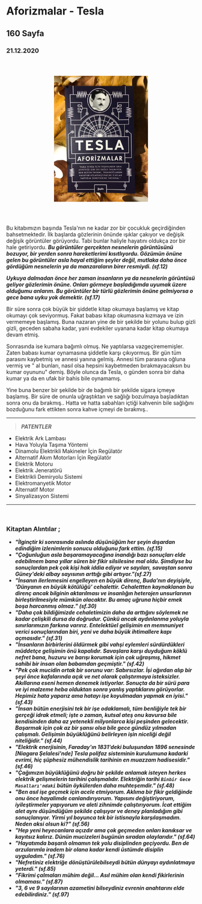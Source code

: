   
# Aforizmalar - Tesla
## 160 Sayfa
### 21.12.2020
  
<br>

  <p align="center" style="padding: 10px">
    <img alt="Aforizmalar" src="../images/31_aforizmalar.jpg" width="250">
    <br>
    


<br>


<br>

Bu kitabımızın başında Tesla'nın ne kadar zor bir çocukluk geçirdiğinden bahsetmektedir.
İlk başlarda gözlerinin önünde ışıklar çakıyor ve değişik değişik görüntüler görüyordu.  Tabi bunlar haliyle hayatını oldukça zor bir hale getiriyordu. ***Bu görüntüler gerçekten nesnelerin görüntüsünü bozuyor, bir yerden sonra hareketlerimi kısıtlıyordu. Gözümün önüne gelen bu görüntüler asla hayal ettiğim şeyler değil, mutlaka daha önce gördüğüm nesnelerin ya da manzaraların birer resmiydi. (sf.12)***

***Uykuya dalmadan önce her zaman insanların ya da nesnelerin görüntüsü geliyor gözlerimin önüne. Onları görmeye başladığımda uyumak üzere olduğumu anlarım. Bu görüntüler bir türlü gözlerimin önüne gelmiyorsa o gece bana uyku yok demektir. (sf.17)***

Bir süre sonra çok büyük bir şiddetle kitap okumaya başlamış ve kitap okumayı çok seviyormuş. Fakat babası kitap okumasına kızmaya ve izin vermemeye başlamış. Buna nazaran yine de bir şekilde bir yolunu bulup gizli gizli, geceden sabaha kadar, yani evdekiler uyanana kadar kitap okumaya devam etmiş.

Sonrasında ise kumara bağımlı olmuş. Ne yaptılarsa vazgeçirememişler. Zaten babası kumar oynamasına şiddetle karşı çıkıyormuş. Bir gün tüm parasını kaybetmiş ve annesi yanına  gelmiş. Annesi tüm parasına oğluna vermiş ve " al bunları, nasıl olsa hepsini kaybetmeden bırakmayacaksın bu kumar oyununu" demiş. Böyle olunca da Tesla, o günden sonra bir daha kumar ya da en ufak bir bahis bile oynamamış.

Yine buna benzer bir şekilde bir de bağımlı bir şekilde sigara içmeye başlamış. Bir süre de onunla uğraştıktan  ve sağlığı bozulmaya başladıktan sonra onu da bırakmış.. Hatta ve hatta sabahları içtiği kahvenin bile sağlığını bozduğunu fark ettikten sonra kahve içmeyi de bırakmış..

___

> ***PATENTLER***
- Elektrik Ark Lambası
- Hava Yoluyla Taşıma Yöntemi
- Dinamolu Elektrikli Makineler İçin Regülatör
- Alternatif Akım Motorları İçin Regülatör
- Elektrik Motoru
- Elektrik Jeneratörü
- Elektrikli Demiryolu Sistemi
- Elektromanyetik Motor
- Alternatif Motor
- Sinyalizasyon Sistemi

____


<br>

### Kitaptan Alıntılar ;
- ***"İlginçtir ki sonrasında aslında düşünüğüm her şeyin dışardan edindiğim izlenimlerin sonucu olduğunu fark ettim. (sf.15)***
- ***"Çoğunluğun asla başaramayacağına inandığı bazı sonuçları elde edebilmem bana yıllar süren bir fikir silsilesine mal oldu. Şimdiyse bu sonuçlardan pek çok kişi hak iddia ediyor ve sayıları, savaştan sonra Güney'deki albay sayısının arttığı gibi artıyor."(sf.27)***
- ***"İnsanın ilerlemesini engelleyen en büyük direnç, Buda'nın deyişiyle, 'Dünyanın en büyük kötülüğü' cehalettir. Cehalettten kaynaklanan bu direnç ancak bilginin aktarılması ve insanlığın heterojen unsurlarının birleştirilmesiyle mümkün olacaktır. Bu amaç uğruna hiçbir emek boşa harcanmış olmaz." (sf.30)***
- ***"Daha çok bildiğimizde cehaletimizin daha da arttığını söylemek ne kadar çelişkili dursa da doğrudur. Çünkü ancak aydınlanma yoluyla sınırlarımızın farkına varırız. Entelektüel gelişimin en memnuniyet verici sonuçlarından biri, yeni ve daha büyük ihtimallere kapı açmasıdır." (sf.31)***
- ***"İnsanların birbirlerini öldürmek gibi vahşi eylemleri sürdürdükleri müddetçe gelişimin önü kapalıdır. Savaşlara karşı duyduğum köklü nefret bana, huzuru ve barışı korumak için çok uğraşmış, hikmet sahibi bir insan olan babamdan geçmiştir." (sf.42)***
- ***"Pek çok mucidin ortak bir sorunu var: Sabırsızlar. İşi ağırdan alıp bir şeyi önce kafalarında açık ve net olarak çalıştırmaya isteksizler. Akıllarına eseni hemen denemek istiyorlar. Sonuçta da bir sürü para ve iyi malzeme heba olduktan sonra yanlış yaptıklarını görüyorlar. Hepimiz hata yaparız ama hatayı işe koyulmadan yapmak en iyisi." (sf.43)***
- ***"İnsan bütün enerjisini tek bir işe odaklamalı, tüm benliğiyle tek bir gerçeği idrak etmeli; işte o zaman, kutsal ateş onu kavursa bile kendisinden daha az yetenekli milyonlarca kişi peşinden gelecektir. Başarmak için çok az bir şansı olsa bile gece gündüz yılmadan çalışmalı. Gelişimin büyüklüğünü belirleyen işin niceliği değil niteliğidir." (sf.44)***
- ***"Elektrik enerjisinin, Faraday'ın 1831'deki buluşundan 1896 senesinde [Niagara Şelalesi'nde] Tesla polifaz sisteminin kurulumuna kadarki evrimi, hiç şüphesiz mühendislik tarihinin en muazzam hadisesidir." (sf.46)***
- ***"Çağımızın büyüklüğünü doğru bir şekilde anlamak isteyen herkes elektrik gelişmelerin tarihini çalışmalıdır. Elektriğin tarihi `Binbir Gece Masalları'ndaki` bütün öykülerden daha muhteşemdir." (sf.48)***
- ***"Ben asıl işe geçmek için acele etmiyorum. Aklıma bir fikir geldiğinde onu önce hayalimde canlandırıyorum. Yapısını değiştiriyorum, iyileştirmeler yapıyorum ve aleti zihnimde çalıştırıyorum. İcat ettiğim alet aynı düşündüğüm şekilde çalışıyor ve deney planladığım gibi sonuçlanıyor. Yirmi yıl boyunca tek bir istisnayla karşılaşmadım.  Neden aksi olsun ki?" (sf.56)***
- ***"Hep yeni heyecanlara açızdır ama çok geçmeden onları kanıksar ve kayıtsız kalırız. Dünün mucizeleri bugünün sıradan olaylarıdır." (sf.64)***
- ***"Hayatımda başarılı olmamın tek yolu disiplinden geçiyordu. Ben de arzularımla iradem bir olana kadar kendi üstümde disiplin uyguladım." (sf.76)***
- ***"Nefretiniz elektriğe dönüştürülebilseydi bütün dünyayı aydınlatmaya yeterdi." (sf.85)***
- ***"Fikrimi çalmaları mühim değil... Asıl mühim olan kendi fikirlerinin olmaması." (sf.87)***
- ***"3, 6  ve 9 sayılarının azametini bilseydiniz evrenin anahtarını elde edebilirdiniz." (sf.97)***


